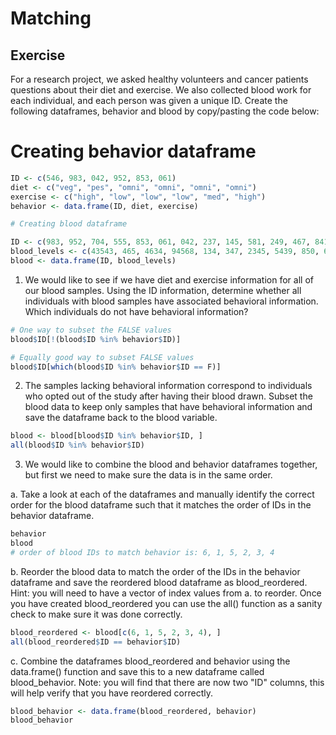 # Matching
## Exercise
For a research project, we asked healthy volunteers and cancer patients questions about their diet and exercise. We also collected blood work for each individual, and each person was given a unique ID. Create the following dataframes, behavior and blood by copy/pasting the code below:
# Creating behavior dataframe

```r
ID <- c(546, 983, 042, 952, 853, 061)
diet <- c("veg", "pes", "omni", "omni", "omni", "omni")
exercise <- c("high", "low", "low", "low", "med", "high")
behavior <- data.frame(ID, diet, exercise)

# Creating blood dataframe

ID <- c(983, 952, 704, 555, 853, 061, 042, 237, 145, 581, 249, 467, 841, 546)
blood_levels <- c(43543, 465, 4634, 94568, 134, 347, 2345, 5439, 850, 6840, 5483, 66452, 54371, 1347)
blood <- data.frame(ID, blood_levels)
```
1. We would like to see if we have diet and exercise information for all of our blood samples. Using the ID information, determine whether all individuals with blood samples have associated behavioral information. Which individuals do not have behavioral information?

```r
# One way to subset the FALSE values
blood$ID[!(blood$ID %in% behavior$ID)]

# Equally good way to subset FALSE values
blood$ID[which(blood$ID %in% behavior$ID == F)]
```

2. The samples lacking behavioral information correspond to individuals who opted out of the study after having their blood drawn. Subset the blood data to keep only samples that have behavioral information and save the dataframe back to the blood variable.

```r
blood <- blood[blood$ID %in% behavior$ID, ]
all(blood$ID %in% behavior$ID)
```

3. We would like to combine the blood and behavior dataframes together, but first we need to make sure the data is in the same order.

a. Take a look at each of the dataframes and manually identify the correct order for the blood dataframe such that it matches the order of IDs in the behavior dataframe.

```r
behavior
blood
# order of blood IDs to match behavior is: 6, 1, 5, 2, 3, 4
```
b. Reorder the blood data to match the order of the IDs in the behavior dataframe and save the reordered blood dataframe as blood_reordered. Hint: you will need to have a vector of index values from a. to reorder. Once you have created blood_reordered you can use the all() function as a sanity check to make sure it was done correctly.

```r
blood_reordered <- blood[c(6, 1, 5, 2, 3, 4), ]
all(blood_reordered$ID == behavior$ID)
```
c. Combine the dataframes blood_reordered and behavior using the data.frame() function and save this to a new dataframe called blood_behavior. Note: you will find that there are now two "ID" columns, this will help verify that you have reordered correctly.

```r
blood_behavior <- data.frame(blood_reordered, behavior)
blood_behavior
```
